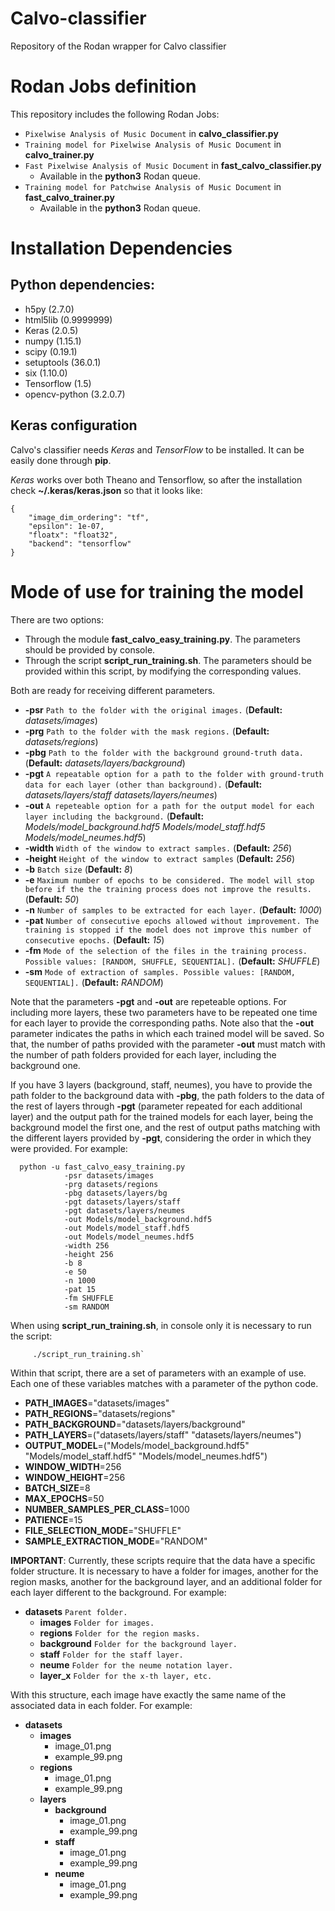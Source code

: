 # Calvo-classifier

Repository of the Rodan wrapper for Calvo classifier

# Rodan Jobs definition
This repository includes the following Rodan Jobs:
- `Pixelwise Analysis of Music Document` in **calvo_classifier.py**
- `Training model for Pixelwise Analysis of Music Document` in **calvo_trainer.py**
- `Fast Pixelwise Analysis of Music Document` in **fast_calvo_classifier.py**
  - Available in the **python3** Rodan queue.
- `Training model for Patchwise Analysis of Music Document` in **fast_calvo_trainer.py**
  - Available in the **python3** Rodan queue.

# Installation Dependencies

## Python dependencies:

  * h5py (2.7.0)
  * html5lib (0.9999999)
  * Keras (2.0.5)
  * numpy (1.15.1)
  * scipy (0.19.1)
  * setuptools (36.0.1)
  * six (1.10.0)
  * Tensorflow (1.5)
  * opencv-python (3.2.0.7)

## Keras configuration

Calvo's classifier needs *Keras* and *TensorFlow* to be installed. It can be easily done through **pip**. 

*Keras* works over both Theano and Tensorflow, so after the installation check **~/.keras/keras.json** so that it looks like:

~~~
{
    "image_dim_ordering": "tf",
    "epsilon": 1e-07,
    "floatx": "float32",
    "backend": "tensorflow"
}
~~~


# Mode of use for training the model

There are two options:
  * Through the module **fast_calvo_easy_training.py**. The parameters should be provided by console.
  * Through the script **script_run_training.sh**. The parameters should be provided within this script, by modifying the corresponding values.

Both are ready for receiving different parameters.
  * **-psr** `Path to the folder with the original images.` (**Default:** *datasets/images*)
  * **-prg** `Path to the folder with the mask regions.` (**Default:** *datasets/regions*)
  * **-pbg** `Path to the folder with the background ground-truth data.` (**Default:** *datasets/layers/background*)
  * **-pgt** `A repeatable option for a path to the folder with ground-truth data for each layer (other than background).` (**Default:** *datasets/layers/staff*  *datasets/layers/neumes*)
  * **-out** `A repeteable option for a path for the output model for each layer including the background.` (**Default:** *Models/model_background.hdf5*   *Models/model_staff.hdf5*  *Models/model_neumes.hdf5*)
  * **-width** `Width of the window to extract samples.` (**Default:** *256*)
  * **-height** `Height of the window to extract samples` (**Default:** *256*)
  * **-b** `Batch size` (**Default:** *8*)
  * **-e** `Maximum number of epochs to be considered. The model will stop before if the the training process does not improve the results.` (**Default:** *50*)
  * **-n** `Number of samples to be extracted for each layer.` (**Default:** *1000*)
  * **-pat** `Number of consecutive epochs allowed without improvement. The training is stopped if the model does not improve this number of consecutive epochs.` (**Default:** *15*)
  * **-fm** `Mode of the selection of the files in the training process. Possible values: [RANDOM, SHUFFLE, SEQUENTIAL].` (**Default:** *SHUFFLE*)
  * **-sm** `Mode of extraction of samples. Possible values: [RANDOM, SEQUENTIAL].` (**Default:** *RANDOM*)
  
Note that the parameters **-pgt** and **-out** are repeteable options. For including more layers, these two parameters have to be repeated one time for each layer to provide the corresponding paths. Note also that the **-out** parameter indicates the paths in which each trained model will be saved. So that, the number of paths provided with the parameter **-out** must match with the number of path folders provided for each layer, including the background one. 

If you have 3 layers (background, staff, neumes), you have to provide the path folder to the background data with **-pbg**, the path folders to the data of the rest of layers through **-pgt** (parameter repeated for each additional layer) and the output path for the trained models for each layer, being the background model the first one, and the rest of output paths matching with the different layers provided by **-pgt**, considering the order in which they were provided. For example:

~~~
  python -u fast_calvo_easy_training.py  
            -psr datasets/images  
            -prg datasets/regions  
            -pbg datasets/layers/bg  
            -pgt datasets/layers/staff  
            -pgt datasets/layers/neumes  
            -out Models/model_background.hdf5  
            -out Models/model_staff.hdf5  
            -out Models/model_neumes.hdf5  
            -width 256  
            -height 256  
            -b 8  
            -e 50  
            -n 1000  
            -pat 15  
            -fm SHUFFLE  
            -sm RANDOM  
~~~

When using **script_run_training.sh**, in console only it is necessary to run the script:
~~~
     ./script_run_training.sh`
~~~

Within that script, there are a set of parameters with an example of use. Each one of these variables matches with a parameter of the python code.

  * **PATH_IMAGES**="datasets/images"  
  * **PATH_REGIONS**="datasets/regions"  
  * **PATH_BACKGROUND**="datasets/layers/background"  
  * **PATH_LAYERS**=("datasets/layers/staff" "datasets/layers/neumes")  
  * **OUTPUT_MODEL**=("Models/model_background.hdf5" "Models/model_staff.hdf5" "Models/model_neumes.hdf5")  
  * **WINDOW_WIDTH**=256  
  * **WINDOW_HEIGHT**=256  
  * **BATCH_SIZE**=8  
  * **MAX_EPOCHS**=50  
  * **NUMBER_SAMPLES_PER_CLASS**=1000  
  * **PATIENCE**=15  
  * **FILE_SELECTION_MODE**="SHUFFLE"  
  * **SAMPLE_EXTRACTION_MODE**="RANDOM"  


**IMPORTANT**: Currently, these scripts require that the data have a specific folder structure. It is necessary to have a folder for images, another for the region masks, another for the background layer, and an additional folder for each layer different to the background. For example:

  - **datasets** `Parent folder.`
    - **images** `Folder for images.`
    - **regions** `Folder for the region masks.`
    - **background** `Folder for the background layer.`
    - **staff** `Folder for the staff layer.`
    - **neume** `Folder for the neume notation layer.`
    - **layer_x** `Folder for the x-th layer, etc.`

With this structure, each image have exactly the same name of the associated data in each folder. For example:
  - **datasets**
    - **images** 
      - image_01.png
      - example_99.png
    - **regions**
      - image_01.png
      - example_99.png
    - **layers**
      - **background**
        - image_01.png
        - example_99.png
      - **staff**
        - image_01.png
        - example_99.png
      - **neume**
        - image_01.png
        - example_99.png
